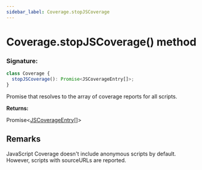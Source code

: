 ```yaml
---
sidebar_label: Coverage.stopJSCoverage
---
```


# Coverage.stopJSCoverage() method

### Signature:

```typescript
class Coverage {
  stopJSCoverage(): Promise<JSCoverageEntry[]>;
}
```

Promise that resolves to the array of coverage reports for all scripts.

**Returns:**

Promise&lt;[JSCoverageEntry](./puppeteer.jscoverageentry.md)\[\]&gt;

## Remarks

JavaScript Coverage doesn't include anonymous scripts by default. However, scripts with sourceURLs are reported.
